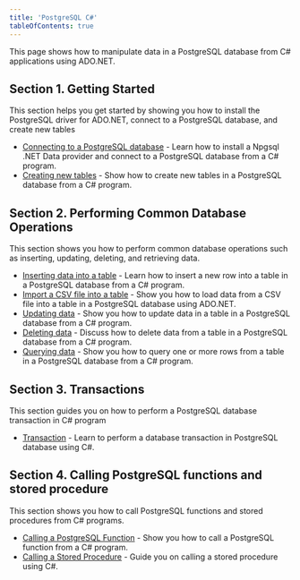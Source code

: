```yaml
---
title: 'PostgreSQL C#'
tableOfContents: true
---
```


This page shows how to manipulate data in a PostgreSQL database from C# applications using ADO.NET.

## Section 1. Getting Started

This section helps you get started by showing you how to install the PostgreSQL driver for ADO.NET, connect to a PostgreSQL database, and create new tables

- [Connecting to a PostgreSQL database](/docs/postgresql/postgresql-csharp/postgresql-csharp-connect) - Learn how to install a Npgsql .NET Data provider and connect to a PostgreSQL database from a C# program.
- [Creating new tables](/docs/postgresql/postgresql-csharp/postgresql-csharp-create-table) - Show how to create new tables in a PostgreSQL database from a C# program.

## Section 2. Performing Common Database Operations

This section shows you how to perform common database operations such as inserting, updating, deleting, and retrieving data.

- [Inserting data into a table](/docs/postgresql/postgresql-csharp/postgresql-csharp-insert) - Learn how to insert a new row into a table in a PostgreSQL database from a C# program.
- [Import a CSV file into a table](/docs/postgresql/postgresql-csharp/postgresql-csharp-import-csv-file) - Show you how to load data from a CSV file into a table in a PostgreSQL database using ADO.NET.
- [Updating data](/docs/postgresql/postgresql-csharp/postgresql-csharp-update) - Show you how to update data in a table in a PostgreSQL database from a C# program.
- [Deleting data](/docs/postgresql/postgresql-csharp/postgresql-csharp-delete) - Discuss how to delete data from a table in a PostgreSQL database from a C# program.
- [Querying data](/docs/postgresql/postgresql-csharp/postgresql-csharp-select) - Show you how to query one or more rows from a table in a PostgreSQL database from a C# program.

## Section 3. Transactions

This section guides you on how to perform a PostgreSQL database transaction in C# program

- [Transaction](/docs/postgresql/postgresql-csharp/postgresql-csharp-transaction) - Learn to perform a database transaction in PostgreSQL database using C#.

## Section 4. Calling PostgreSQL functions and stored procedure

This section shows you how to call PostgreSQL functions and stored procedures from C# programs.

- [Calling a PostgreSQL Function](/docs/postgresql/postgresql-csharp/postgresql-csharp-call-postgresql-function) - Show you how to call a PostgreSQL function from a C# program.
- [Calling a Stored Procedure](/docs/postgresql/postgresql-csharp/postgresql-csharp-call-a-stored-procedure) - Guide you on calling a stored procedure using C#.

